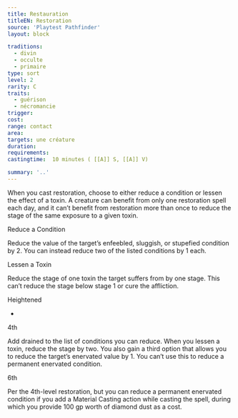 ```yaml
---
title: Restauration
titleEN: Restoration
source: 'Playtest Pathfinder'
layout: block

traditions:
  - divin
  - occulte
  - primaire
type: sort
level: 2
rarity: C
traits:
  - guérison
  - nécromancie
trigger: 
cost: 
range: contact
area: 
targets: une créature
duration: 
requirements: 
castingtime:  10 minutes ( [[A]] S, [[A]] V)

summary: '..'
---
```

When you cast restoration, choose to either reduce a condition or lessen the effect of a toxin. A creature can benefit from only one restoration spell each day, and it can’t benefit from restoration more than once to reduce the stage of the same exposure to a given toxin.

Reduce a Condition

Reduce the value of the target’s enfeebled, sluggish, or stupefied condition by 2. You can instead reduce two of the listed conditions by 1 each.

Lessen a Toxin

Reduce the stage of one toxin the target suffers from by one stage. This can’t reduce the stage below stage 1 or cure the affliction.

Heightened

-

4th

Add drained to the list of conditions you can reduce. When you lessen a toxin, reduce the stage by two. You also gain a third option that allows you to reduce the target’s enervated value by 1. You can’t use this to reduce a permanent enervated condition.

6th

Per the 4th-level restoration, but you can reduce a permanent enervated condition if you add a Material Casting action while casting the spell, during which you provide 100 gp worth of diamond dust as a cost.